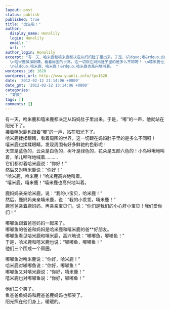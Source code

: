 ```yaml
---
layout: post
status: publish
published: true
title: "出生啦！"
author:
  display_name: Honolily
  login: Honolily
  email: ''
  url: ''
author_login: Honolily
excerpt: "有一天，哈米鹿和嘻米鹿都决定从妈妈肚子里出来。于是，&ldquo;嘟&rdquo;的一声，他就站在阳光下了。 \n接着嘻米鹿也跟着&ldquo;嘟&rdquo;的一声，站在阳光下了。
  \n哈米鹿揉揉眼睛，看着周围的世界，这一切跟在妈妈肚子里的是多么不同呀！ \n嘻米鹿也揉揉眼睛，发现周围有好多鲜艳的色彩呢！ \n天空是蓝色的，云朵是白色的，树叶是绿色的，花朵是五颜六色的！小鸟啾啾地叫着，羊儿咩咩地喊着..........\n它们都对着哈米鹿说：&ldquo;你好！&rdquo;\n然后又对嘻米鹿说：&ldquo;你好！&rdquo;\n&ldquo;哈米鹿，哈米鹿！&rdquo;哈米鹿高兴地叫着。
  \n&ldquo;嘻米鹿，嘻米鹿！&rdquo;嘻米鹿也高兴地叫着。 "
wordpress_id: 1620
wordpress_url: http://www.yuanli.info/?p=1620
date: '2012-02-12 21:14:06 +0800'
date_gmt: '2012-02-12 13:14:06 +0800'
categories:
- "育教"
tags: []
comments: []
---
```

<p>有一天，哈米鹿和嘻米鹿都决定从妈妈肚子里出来。于是，&ldquo;嘟&rdquo;的一声，他就站在阳光下了。<br />
接着嘻米鹿也跟着&ldquo;嘟&rdquo;的一声，站在阳光下了。<br />
哈米鹿揉揉眼睛，看着周围的世界，这一切跟在妈妈肚子里的是多么不同呀！<br />
嘻米鹿也揉揉眼睛，发现周围有好多鲜艳的色彩呢！<br />
天空是蓝色的，云朵是白色的，树叶是绿色的，花朵是五颜六色的！小鸟啾啾地叫着，羊儿咩咩地喊着..........<br />
它们都对着哈米鹿说：&ldquo;你好！&rdquo;<br />
然后又对嘻米鹿说：&ldquo;你好！&rdquo;<br />
&ldquo;哈米鹿，哈米鹿！&rdquo;哈米鹿高兴地叫着。<br />
&ldquo;嘻米鹿，嘻米鹿！&rdquo;嘻米鹿也高兴地叫着。 <a id="more"></a><a id="more-1620"></a></p>
<p>鹿妈妈亲亲哈米鹿，说：&ldquo;我的小宝贝，哈米鹿！&rdquo;<br />
然后，鹿妈妈亲亲嘻米鹿，说：&ldquo;我的小乖乖，嘻米鹿！&rdquo;<br />
鹿爸爸亲着鹿妈妈，再亲亲宝贝们，说：&ldquo;你们是我们的小心肝小宝贝！我们爱你们！&rdquo; </p>
<p>嘟嘟鱼跟着爸爸妈妈一起来了。<br />
嘟嘟鱼的爸爸和妈妈是哈米鹿和嘻米鹿的爸**好朋友。<br />
嘟嘟鱼看见哈米鹿和嘻米鹿，高兴地说：&ldquo;嘟嘟鱼，嘟嘟鱼！&rdquo;<br />
于是，哈米鹿和嘻米鹿也说：&ldquo;嘟嘟鱼，嘟嘟鱼！&rdquo;<br />
他们三个围成一个圆圈。 </p>
<p>嘟嘟鱼对哈米鹿说：&ldquo;你好，哈米鹿！&rdquo;<br />
哈米鹿对嘟嘟鱼说：&ldquo;你好，嘟嘟鱼！&rdquo;<br />
嘟嘟鱼又对嘻米鹿说：&ldquo;你好，嘻米鹿！&rdquo;<br />
嘻米鹿也对嘟嘟鱼说：&ldquo;你好，嘟嘟鱼！&rdquo; </p>
<p>他们三个笑了。<br />
鱼爸爸鱼妈妈和鹿爸爸鹿妈妈也都笑了。<br />
阳光照在他们身上，暖暖的。 </p>
